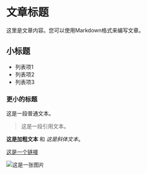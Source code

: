 # 文章标题

这里是文章内容。您可以使用Markdown格式来编写文章。

## 小标题

- 列表项1
- 列表项2
- 列表项3

### 更小的标题

这是一段普通文本。

> 这是一段引用文本。

**这是加粗文本** 和 *这是斜体文本*。

[这是一个链接](https://example.com)

![这是一张图片](图片URL)
